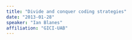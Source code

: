 ```yaml
---
title: "Divide and conquer coding strategies"
date: "2013-01-28"
speaker: "Ian Blanes"
affiliation: "GICI-UAB"
---
```

